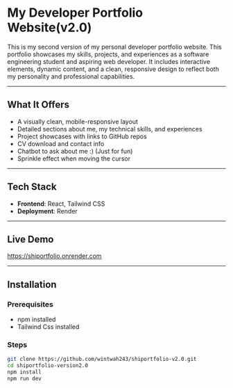# My Developer Portfolio Website(v2.0)

This is my second version of my personal developer portfolio website. This portfolio showcases my skills, projects, and experiences as a software engineering student and aspiring web developer. It includes interactive elements, dynamic content, and a clean, responsive design to reflect both my personality and professional capabilities.

---

## What It Offers

- A visually clean, mobile-responsive layout
- Detailed sections about me, my technical skills, and experiences
- Project showcases with links to GitHub repos
- CV download and contact info
- Chatbot to ask about me :) (Just for fun)
- Sprinkle effect when moving the cursor

---

## Tech Stack

- **Frontend**: React, Tailwind CSS
- **Deployment**: Render

---

## Live Demo
https://shiportfolio.onrender.com

---

## Installation

### Prerequisites

- npm installed
- Tailwind Css installed

### Steps

```bash
git clone https://github.com/wintwah243/shiportfolio-v2.0.git
cd shiportfolio-version2.0
npm install
npm run dev


